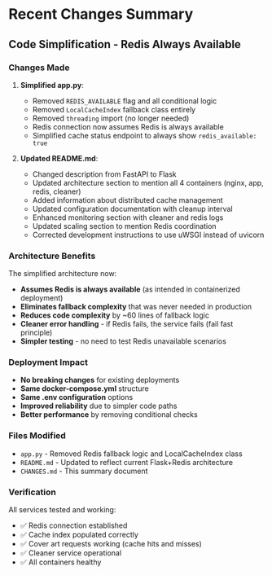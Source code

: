 # Recent Changes Summary

## Code Simplification - Redis Always Available

### Changes Made

1. **Simplified app.py**:
   - Removed `REDIS_AVAILABLE` flag and all conditional logic
   - Removed `LocalCacheIndex` fallback class entirely
   - Removed `threading` import (no longer needed)
   - Redis connection now assumes Redis is always available
   - Simplified cache status endpoint to always show `redis_available: true`

2. **Updated README.md**:
   - Changed description from FastAPI to Flask
   - Updated architecture section to mention all 4 containers (nginx, app, redis, cleaner)
   - Added information about distributed cache management
   - Updated configuration documentation with cleanup interval
   - Enhanced monitoring section with cleaner and redis logs
   - Updated scaling section to mention Redis coordination
   - Corrected development instructions to use uWSGI instead of uvicorn

### Architecture Benefits

The simplified architecture now:
- **Assumes Redis is always available** (as intended in containerized deployment)
- **Eliminates fallback complexity** that was never needed in production
- **Reduces code complexity** by ~60 lines of fallback logic
- **Cleaner error handling** - if Redis fails, the service fails (fail fast principle)
- **Simpler testing** - no need to test Redis unavailable scenarios

### Deployment Impact

- **No breaking changes** for existing deployments
- **Same docker-compose.yml** structure
- **Same .env configuration** options
- **Improved reliability** due to simpler code paths
- **Better performance** by removing conditional checks

### Files Modified

- `app.py` - Removed Redis fallback logic and LocalCacheIndex class
- `README.md` - Updated to reflect current Flask+Redis architecture
- `CHANGES.md` - This summary document

### Verification

All services tested and working:
- ✅ Redis connection established
- ✅ Cache index populated correctly  
- ✅ Cover art requests working (cache hits and misses)
- ✅ Cleaner service operational
- ✅ All containers healthy